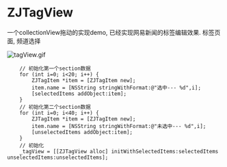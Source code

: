 # ZJTagView
一个collectionView拖动的实现demo, 已经实现网易新闻的标签编辑效果. 标签页面, 频道选择



![tagView.gif](http://upload-images.jianshu.io/upload_images/1271831-15723b070812c6ae.gif?imageMogr2/auto-orient/strip)


```
    // 初始化第一个section数据
    for (int i=0; i<20; i++) {
        ZJTagItem *item = [ZJTagItem new];
        item.name = [NSString stringWithFormat:@"选中--- %d",i];
        [selectedItems addObject:item];
    }
    // 初始化第二个section数据
    for (int i=0; i<40; i++) {
        ZJTagItem *item = [ZJTagItem new];
        item.name = [NSString stringWithFormat:@"未选中--- %d",i];
        [unselectedItems addObject:item];
    }
    // 初始化
    _tagView = [[ZJTagView alloc] initWithSelectedItems:selectedItems unselectedItems:unselectedItems];
```